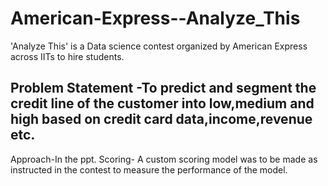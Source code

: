 # American-Express--Analyze_This
'Analyze This' is a Data science contest organized by American Express across IITs to hire students. 

## Problem Statement -To predict and segment the credit line of the customer into low,medium and high based on credit card data,income,revenue etc.

Approach-In the ppt.
Scoring- A custom scoring model was to be made as instructed in the contest to measure the performance of the model. 
